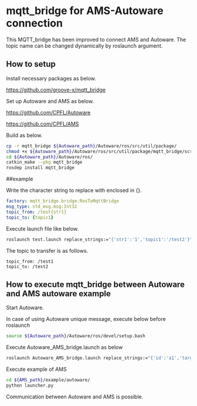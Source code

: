 # mqtt_bridge for AMS-Autoware connection

This MQTT_bridge has been improved to connect AMS and Autoware.
The topic name can be changed dynamically by roslaunch argument.

## How to setup

Install necessary packages as below.

https://github.com/groove-x/mqtt_bridge


Set up Autoware and AMS as below.

https://github.com/CPFL/Autoware

https://github.com/CPFL/AMS

Build as below.

```bash
cp -r mqtt_bridge ${Autoware_path}/Autoware/ros/src/util/package/
chmod +x ${Autoware_path}/Autoware/ros/src/util/package/mqtt_bridge/script/mqtt_bridge_node.py
cd ${Autoware_path}/Autoware/ros/
catkin_make --pkg mqtt_bridge
rosdep install mqtt_bridge
```


##example

Write the character string to replace with enclosed in {}.
```yaml
factory: mqtt_bridge.bridge:RosToMqttBridge
msg_type: std_msg.msg:Int32 
topic_from: /test{str1}
topic_to: {topic1}
```

Execute launch file like below.

```bash
roslaunch test.launch replace_strings:="{'str1':'1','topic1':'/test2'}"
```

The topic to transfer is as follows.

```
topic_from: /test1
topic_to: /test2
```


## How to execute mqtt_bridge between Autoware and AMS autoware example 

Start Autoware.

In case of using Autoware unique message, execute below before roslaunch

```bash
source ${Autoware_path}/Autoware/ros/devel/setup.bash
```

Execute Autoware_AMS_bridge.launch as below

```bash
roslaunch Autoware_AMS_bridge.launch replace_strings:="{'id':'a1','target':'autoware'}"
```

Execute example of AMS

```bash
cd ${AMS_path}/example/autoware/
python launcher.py
```

Communication between Autoware and AMS is possible.
